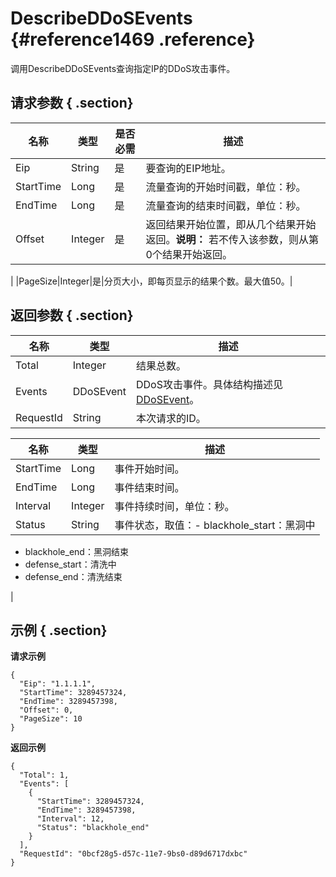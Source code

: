 # DescribeDDoSEvents {#reference1469 .reference}

调用DescribeDDoSEvents查询指定IP的DDoS攻击事件。

## 请求参数 { .section}

|名称|类型|是否必需|描述|
|--|--|----|--|
|Eip|String|是|要查询的EIP地址。|
|StartTime|Long|是|流量查询的开始时间戳，单位：秒。|
|EndTime|Long|是|流量查询的结束时间戳，单位：秒。|
|Offset|Integer|是|返回结果开始位置，即从几个结果开始返回。**说明：** 若不传入该参数，则从第0个结果开始返回。

|
|PageSize|Integer|是|分页大小，即每页显示的结果个数。最大值50。|

## 返回参数 { .section}

|名称|类型|描述|
|--|--|--|
|Total|Integer|结果总数。|
|Events|DDoSEvent|DDoS攻击事件。具体结构描述见[DDoSEvent](#)。|
|RequestId|String|本次请求的ID。|

|名称|类型|描述|
|--|--|--|
|StartTime|Long|事件开始时间。|
|EndTime|Long|事件结束时间。|
|Interval|Integer|事件持续时间，单位：秒。|
|Status|String|事件状态，取值：-   blackhole\_start：黑洞中
-   blackhole\_end：黑洞结束
-   defense\_start：清洗中
-   defense\_end：清洗结束

|

## 示例 { .section}

**请求示例**

```
{
  "Eip": "1.1.1.1",
  "StartTime": 3289457324,
  "EndTime": 3289457398,
  "Offset": 0,
  "PageSize": 10
}

```

**返回示例**

```
{
  "Total": 1,
  "Events": [
    {
      "StartTime": 3289457324,
      "EndTime": 3289457398,
      "Interval": 12,
      "Status": "blackhole_end"
    }
  ],
  "RequestId": "0bcf28g5-d57c-11e7-9bs0-d89d6717dxbc"
}

```


